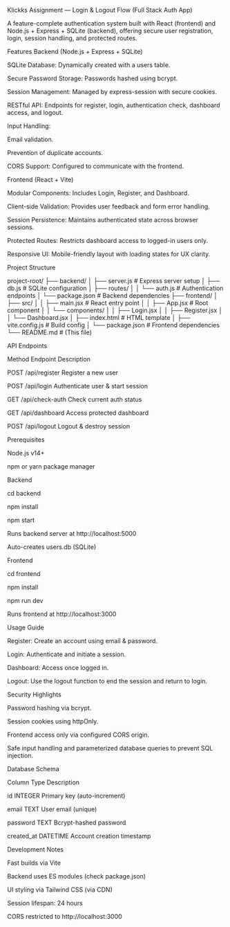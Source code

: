 Klickks Assignment — Login & Logout Flow (Full Stack Auth App)

A feature-complete authentication system built with React (frontend) and Node.js + Express + SQLite (backend), offering secure user registration, login, session handling, and protected routes.

Features
Backend (Node.js + Express + SQLite)

SQLite Database: Dynamically created with a users table.

Secure Password Storage: Passwords hashed using bcrypt.

Session Management: Managed by express-session with secure cookies.

RESTful API: Endpoints for register, login, authentication check, dashboard access, and logout.

Input Handling:

Email validation.

Prevention of duplicate accounts.

CORS Support: Configured to communicate with the frontend.

Frontend (React + Vite)

Modular Components: Includes Login, Register, and Dashboard.

Client-side Validation: Provides user feedback and form error handling.

Session Persistence: Maintains authenticated state across browser sessions.

Protected Routes: Restricts dashboard access to logged-in users only.

Responsive UI: Mobile-friendly layout with loading states for UX clarity.

Project Structure

project-root/
├── backend/
│   ├── server.js          # Express server setup
│   ├── db.js             # SQLite configuration
│   ├── routes/
│   │   └── auth.js       # Authentication endpoints
│   └── package.json      # Backend dependencies
├── frontend/
│   ├── src/
│   │   ├── main.jsx      # React entry point
│   │   ├── App.jsx       # Root component
│   │   └── components/
│   │       ├── Login.jsx
│   │       ├── Register.jsx
│   │       └── Dashboard.jsx
│   ├── index.html        # HTML template
│   ├── vite.config.js    # Build config
│   └── package.json      # Frontend dependencies
└── README.md             # (This file)

API Endpoints

Method	Endpoint	Description

POST	/api/register	Register a new user

POST	/api/login	Authenticate user & start session

GET	/api/check-auth	Check current auth status

GET	/api/dashboard	Access protected dashboard

POST	/api/logout	Logout & destroy session

Prerequisites

Node.js v14+

npm or yarn package manager

Backend

cd backend

npm install

npm start

Runs backend server at http://localhost:5000

Auto-creates users.db (SQLite)

Frontend

cd frontend

npm install

npm run dev

Runs frontend at http://localhost:3000

Usage Guide

Register: Create an account using email & password.

Login: Authenticate and initiate a session.

Dashboard: Access once logged in.

Logout: Use the logout function to end the session and return to login.

Security Highlights

Password hashing via bcrypt.

Session cookies using httpOnly.

Frontend access only via configured CORS origin.

Safe input handling and parameterized database queries to prevent SQL injection.

Database Schema

Column	Type	Description

id	INTEGER	Primary key (auto-increment)

email	TEXT	User email (unique)

password	TEXT	Bcrypt-hashed password

created_at	DATETIME	Account creation timestamp

Development Notes

Fast builds via Vite

Backend uses ES modules (check package.json)

UI styling via Tailwind CSS (via CDN)

Session lifespan: 24 hours

CORS restricted to http://localhost:3000
